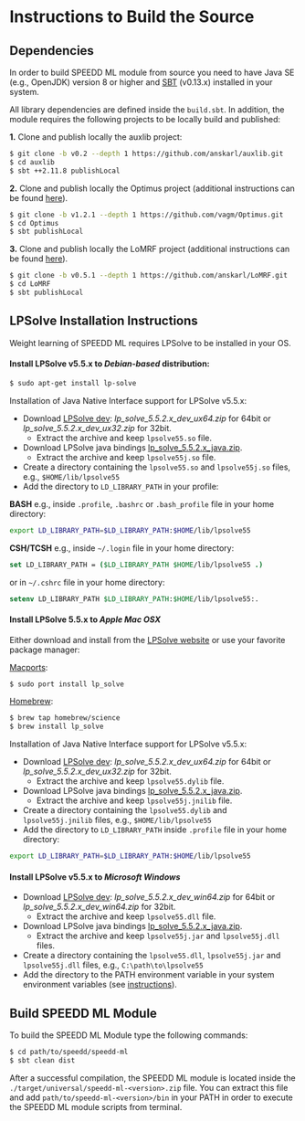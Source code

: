 # Instructions to Build the Source

## Dependencies
In order to build SPEEDD ML module from source you need to have Java SE (e.g., OpenJDK) version 8 or higher and [SBT](http://www.scala-sbt.org) (v0.13.x) installed in your system.

All library dependencies are defined inside the `build.sbt`. In addition, the module requires the following projects to be locally build and published:

**1.** Clone and publish locally the auxlib project:
```bash
$ git clone -b v0.2 --depth 1 https://github.com/anskarl/auxlib.git
$ cd auxlib
$ sbt ++2.11.8 publishLocal
```

**2.** Clone and publish locally the Optimus project (additional instructions can be found [here](https://github.com/vagm/Optimus)).
```bash
$ git clone -b v1.2.1 --depth 1 https://github.com/vagm/Optimus.git
$ cd Optimus
$ sbt publishLocal
```

**3.** Clone and publish locally the LoMRF project (additional instructions can be found [here](https://github.com/anskarl/LoMRF)).

```bash
$ git clone -b v0.5.1 --depth 1 https://github.com/anskarl/LoMRF.git
$ cd LoMRF
$ sbt publishLocal
```

## LPSolve Installation Instructions
Weight learning of SPEEDD ML requires LPSolve to be installed in your OS.

#### Install LPSolve v5.5.x to ***Debian-based*** distribution:
```bash
$ sudo apt-get install lp-solve
```

Installation of Java Native Interface support for LPSolve v5.5.x:
* Download [LPSolve dev](http://sourceforge.net/projects/lpsolve/files/lpsolve/5.5.2.0/): *lp_solve_5.5.2.x_dev_ux64.zip* for 64bit or *lp_solve_5.5.2.x_dev_ux32.zip* for 32bit.
  * Extract the archive and keep `lpsolve55.so` file.
* Download LPSolve java bindings [lp_solve_5.5.2.x_java.zip](http://sourceforge.net/projects/lpsolve/files/lpsolve/5.5.2.0/).
    * Extract the archive and keep `lpsolve55j.so` file.
* Create a directory containing the `lpsolve55.so` and `lpsolve55j.so` files, e.g., `$HOME/lib/lpsolve55`
* Add the directory to `LD_LIBRARY_PATH` in your profile:

**BASH** e.g., inside `.profile`, `.bashrc` or `.bash_profile` file in your home directory:
```bash
export LD_LIBRARY_PATH=$LD_LIBRARY_PATH:$HOME/lib/lpsolve55
```

**CSH/TCSH** e.g., inside `~/.login` file in your home directory:
```csh
set LD_LIBRARY_PATH = ($LD_LIBRARY_PATH $HOME/lib/lpsolve55 .)
```
or in `~/.cshrc` file in your home directory:
```csh
setenv LD_LIBRARY_PATH $LD_LIBRARY_PATH:$HOME/lib/lpsolve55:.
```

#### Install LPSolve 5.5.x to ***Apple Mac OSX***
Either download and install from the [LPSolve website](http://lpsolve.sourceforge.net) or use your favorite package manager:

[Macports](https://www.macports.org):
```bash
$ sudo port install lp_solve
```

[Homebrew](http://brew.sh):
```bash
$ brew tap homebrew/science
$ brew install lp_solve
```

Installation of Java Native Interface support for LPSolve v5.5.x:
* Download [LPSolve dev](http://sourceforge.net/projects/lpsolve/files/lpsolve/5.5.2.0/): *lp_solve_5.5.2.x_dev_ux64.zip* for 64bit or *lp_solve_5.5.2.x_dev_ux32.zip* for 32bit.
  * Extract the archive and keep `lpsolve55.dylib` file.
* Download LPSolve java bindings [lp_solve_5.5.2.x_java.zip](http://sourceforge.net/projects/lpsolve/files/lpsolve/5.5.2.0/).
    * Extract the archive and keep `lpsolve55j.jnilib` file.
* Create a directory containing the `lpsolve55.dylib` and `lpsolve55j.jnilib` files, e.g., `$HOME/lib/lpsolve55`
* Add the directory to `LD_LIBRARY_PATH` inside `.profile` file in your home directory:

```bash
export LD_LIBRARY_PATH=$LD_LIBRARY_PATH:$HOME/lib/lpsolve55
```

#### Install LPSolve v5.5.x to ***Microsoft Windows***
  * Download [LPSolve dev](http://sourceforge.net/projects/lpsolve/files/lpsolve/5.5.2.0/): *lp_solve_5.5.2.x_dev_win64.zip* for 64bit or *lp_solve_5.5.2.x_dev_win64.zip* for 32bit.
    * Extract the archive and keep `lpsolve55.dll` file.
  * Download LPSolve java bindings [lp_solve_5.5.2.x_java.zip](http://sourceforge.net/projcts/lpsolve/files/lpsolve/5.5.2.0/).
    * Extract the archive and keep `lpsolve55j.jar` and `lpsolve55j.dll` files.
  * Create a directory containing the `lpsolve55.dll`, `lpsolve55j.jar` and `lpsolve55j.dll` files, e.g., `C:\path\to\lpsolve55`
  * Add the directory to the PATH environment variable in your system environment variables (see [instructions](#microsoft-windows-operating-systems)).

## Build SPEEDD ML Module
To build the SPEEDD ML Module type the following commands:
```bash
$ cd path/to/speedd/speedd-ml
$ sbt clean dist
```

After a successful compilation, the SPEEDD ML module is located inside the `./target/universal/speedd-ml-<version>.zip` file. You can extract this file and add `path/to/speedd-ml-<version>/bin` in your PATH in order to execute the SPEEDD ML module scripts from terminal.

